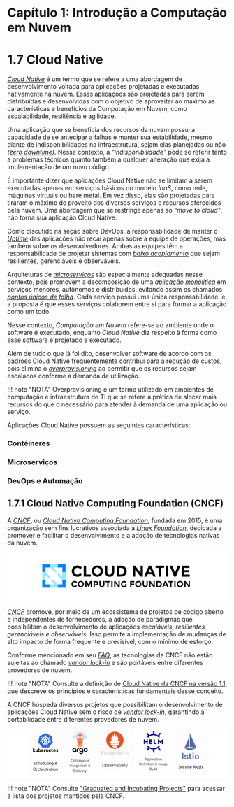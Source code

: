 # Capítulo 1: Introdução a Computação em Nuvem

# 1.7 Cloud Native

_[Cloud Native](https://en.wikipedia.org/wiki/Cloud-native_computing)_ é um termo que se refere a uma abordagem de desenvolvimento voltada para aplicações projetadas e executadas nativamente na nuvem. Essas aplicações são projetadas para serem distribuídas e desenvolvidas com o objetivo de aproveitar ao máximo as características e benefícios da Computação em Nuvem, como escalabilidade, resiliência e agilidade.

Uma aplicação que se beneficia dos recursos da nuvem possui a capacidade de se antecipar a falhas e manter sua estabilidade, mesmo diante de indisponibilidades na infraestrutura, sejam elas planejadas ou não _[(zero downtime)](https://en.wikipedia.org/wiki/Downtime)_. Nesse contexto, a _"indisponibilidade"_ pode se referir tanto a problemas técnicos quanto também a qualquer alteração que exija a implementação de um novo código.

É importante dizer que aplicações Cloud Native não se limitam a serem executadas apenas em serviços básicos do modelo _IaaS_, como rede, máquinas virtuais ou bare metal. Em vez disso, elas são projetadas para tiraram o máximo de proveito dos diversos serviços e recursos oferecidos pela nuvem. Uma abordagem que se restringe apenas ao _"move to cloud"_, não torna sua aplicação Cloud Native.

Como discutido na seção sobre DevOps, a responsabilidade de manter o _[Uptime](https://en.wikipedia.org/wiki/Uptime)_ das aplicações não recai apenas sobre a equipe de operações, mas também sobre os desenvolvedores. Ambas as equipes têm a responsabilidade de projetar sistemas com _[baixo acoplamento](https://en.wikipedia.org/wiki/Loose_coupling)_ que sejam resilientes, gerenciáveis e observáveis.

Arquiteturas de _[microserviços](https://en.wikipedia.org/wiki/Microservices)_ são especialmente adequadas nesse contexto, pois promovem a decomposição de uma _[aplicação monolítica](https://en.wikipedia.org/wiki/Monolithic_application)_ em serviços menores, autônomos e distribuídos, evitando assim os chamados _[pontos únicos de falha](https://en.wikipedia.org/wiki/Single_point_of_failure)_. Cada serviço possui uma única responsabilidade, e a proposta é que esses serviços colaborem entre si para formar a aplicação como um todo.

Nesse contexto, _Computação em Nuvem_ refere-se ao ambiente onde o software é executado, enquanto _Cloud Native_ diz respeito à forma como esse software é projetado e executado.

Além de tudo o que já foi dito, desenvolver software de acordo com os padrões Cloud Native frequentemente contribui para a redução de custos, pois elimina o _[overprovisioning](https://en.wikipedia.org/wiki/Overprovisioning)_ ao permitir que os recursos sejam escalados conforme a demanda de utilização. 

!!! note "NOTA"
    Overprovisioning é um termo utilizado em ambientes de computação e infraestrutura de TI que se refere à prática de alocar mais recursos do que o necessário para atender à demanda de uma aplicação ou serviço.

Aplicações Cloud Native possuem as seguintes características:

### Contêineres

### Microserviços

### DevOps e Automação

## 1.7.1 Cloud Native Computing Foundation (CNCF)

A _[CNCF](https://www.cncf.io/)_, ou _[Cloud Native Computing Foundation](https://www.cncf.io/)_, fundada em 2015, é uma organização sem fins lucrativos associada à _[Linux Foundation](https://www.linuxfoundation.org/)_, dedicada a promover e facilitar o desenvolvimento e a adoção de tecnologias nativas da nuvem.

![alt_text](./img/cncf-logo-1.png "Cloud Native Computing Foundation")

_[CNCF](https://www.cncf.io/)_ promove, por meio de um ecossistema de projetos de código aberto e independentes de fornecedores, a adoção de paradigmas que possibilitam o desenvolvimento de aplicações _escaláveis, resilientes, gerenciáveis e observáveis_. Isso permite a implementação de mudanças de alto impacto de forma frequente e previsível, com o mínimo de esforço.

Conforme mencionado em seu _[FAQ](https://www.cncf.io/about/faq/#why-is-cncf-needed)_, as tecnologias da CNCF não estão sujeitas ao chamado _[vendor lock-in](https://en.wikipedia.org/wiki/Vendor_lock-in)_ e são portáveis entre diferentes provedores de nuvem.

!!! note "NOTA"
    Consulte a definição de [Cloud Native da CNCF na versão 1.1](https://github.com/cncf/toc/blob/main/DEFINITION.md#portugu%C3%AAs-brasileiro), que descreve os princípios e características fundamentais desse conceito.

A CNCF hospeda diversos projetos que possibilitam o desenvolvimento de aplicações Cloud Native sem o risco de _[vendor lock-in](https://en.wikipedia.org/wiki/Vendor_lock-in)_, garantindo a portabilidade entre diferentes provedores de nuvem.

![alt_text](./img/cncf-projects-logo-1.png "Projetos desenvolvidos pela CNFC")

!!! note "NOTA"
    Consulte ["Graduated and Incubating Projects"](https://www.cncf.io/projects/) para acessar a lista dos projetos mantidos pela CNCF.